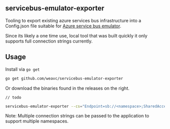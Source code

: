 
## servicebus-emulator-exporter

Tooling to export existing azure services bus infrastructure into a Config.json file suitable for [Azure service bus emulator](https://learn.microsoft.com/en-us/azure/service-bus-messaging/overview-emulator).

Since its likely a one time use, local tool that was built quickly it only supports full connection strings currently.

## Usage

Install via `go get`
```bash
go get github.com/weavc/servicebus-emulator-exporter
```

Or download the binaries found in the releases on the right.
```
// todo
```

```bash
servicebus-emulator-exporter --cs="Endpoint=sb://<namespace>;SharedAccessKeyName=<key name>;SharedAccessKey=<key>" > Config.json
```

Note: Multiple connection strings can be passed to the application to support multiple namespaces.


